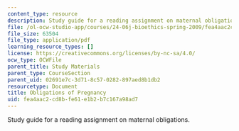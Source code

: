 ```yaml
---
content_type: resource
description: Study guide for a reading assignment on maternal obligations.
file: /ol-ocw-studio-app/courses/24-06j-bioethics-spring-2009/fea4aac2cd8bfe61e1b2b7c167a98ad7_MIT24_06Js09_study11.pdf
file_size: 63504
file_type: application/pdf
learning_resource_types: []
license: https://creativecommons.org/licenses/by-nc-sa/4.0/
ocw_type: OCWFile
parent_title: Study Materials
parent_type: CourseSection
parent_uid: 02691e7c-3d71-8c57-0282-897aed8b1db2
resourcetype: Document
title: Obligations of Pregnancy
uid: fea4aac2-cd8b-fe61-e1b2-b7c167a98ad7
---
```

Study guide for a reading assignment on maternal obligations.